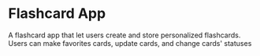 # Flashcard App

A flashcard app that let users create and store personalized flashcards. Users can make favorites cards, update cards, and change cards' statuses
